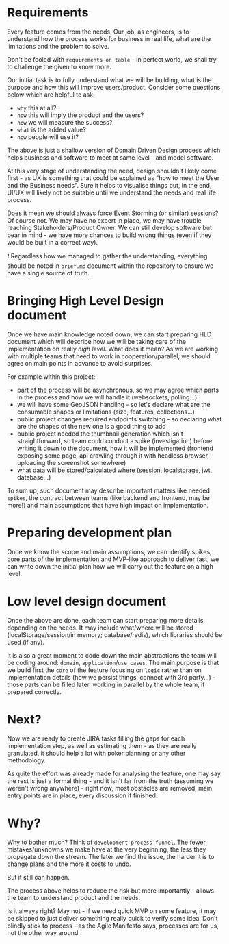 # Requirements

Every feature comes from the needs. Our job, as engineers, is to understand 
how the process works for business in real life, what are the limitations 
and the problem to solve.

Don't be fooled with `requirements on table` - in perfect world, we shall 
try to challenge the given to know more.

Our initial task is to fully understand what we will be building, what is
the purpose and how this will improve users/product. Consider some questions 
below which are helpful to ask:

* `why` this at all?
* `how` this will imply the product and the users?
* `how` we will measure the success?
* `what` is the added value?
* `how` people will use it?

The above is just a shallow version of Domain Driven Design process which 
helps business and software to meet at same level - and model software.

At this very stage of understanding the need, design shouldn't likely come 
first - as UX is something that could be explained as "how to meet the User 
and the Business needs". Sure it helps to visualise things but, in the end, 
UI/UX will likely not be suitable until we understand the needs and real 
life process.

Does it mean we should always force Event Storming (or similar) sessions? Of 
course not. We may have no expert in place, we may have trouble reaching 
Stakeholders/Product Owner. We can still develop software but bear in mind - 
we have more chances to build wrong things (even if they would be built in a 
correct way).

❗ Regardless how we managed to gather the understanding, everything should be 
noted in `brief.md` document within the repository to ensure we have a 
single source of truth.

# Bringing High Level Design document

Once we have main knowledge noted down, we can start preparing HLD document 
which will describe how we will be taking care of the implementation on 
really *high level*. What does it mean? As we are working with multiple 
teams that need to work in cooperation/parallel, we should agree on main 
points in advance to avoid surprises.

For example within this project:
* part of the process will be asynchronous, so we may agree which parts in 
  the process and how we will handle it (websockets, polling...).
* we will have some GeoJSON handling - so let's declare what are the 
  consumable shapes or limitations (size, features, collections...)
* public project changes required endpoints switching - so declaring what 
  are the shapes of the new one is a good thing to add
* public project needed the thumbnail generation which isn't straightforward, 
  so team could conduct a spike (investigation) before writing it down to 
  the document, how it will be implemented (frontend exposing some page, api 
  crawling through it with headless browser, uploading the screenshot somewhere)
* what data will be stored/calculated where (session, localstorage, jwt, 
  database...)

To sum up, such document may describe important matters like needed `spikes`,
the contract between teams (like backend and frontend, may be more!) and 
main assumptions that have high impact on implementation.

# Preparing development plan

Once we know the scope and main assumptions, we can identify spikes, core 
parts of the implementation and MVP-like approach to deliver fast, we can 
write down the initial plan how we will carry out the feature on a high level.

# Low level design document

Once the above are done, each team can start preparing more details, 
depending on the needs. It may include what/where will be stored 
(localStorage/session/in memory; database/redis), which libraries should be 
used (if any).

It is also a great moment to code down the main abstractions the team will 
be coding around: `domain`, `application`/`use cases`. The main purpose is 
that we build first the `core` of the feature focusing on `logic` rather 
than on implementation details (how we persist things, connect with 3rd 
party...) - those parts can be filled later, working in parallel by the 
whole team, if prepared correctly.

# Next?

Now we are ready to create JIRA tasks filling the gaps for each 
implementation step, as well as estimating them - as they are really 
granulated, it should help a lot with poker planning or any other methodology.

As quite the effort was already made for analysing the  feature, one may say 
the rest is just a formal thing - and it isn't far from the truth (assuming 
we weren't wrong anywhere) - right now, most obstacles are removed, main 
entry points are in place, every discussion if finished.

# Why?

Why to bother much? Think of `development process funnel`. The fewer 
mistakes/unknowns we make have at the very beginning, the less they 
propagate down the stream. The later we find the issue, the harder it is to 
change plans and the more it costs to undo.

But it still can happen. 

The process above helps to reduce the risk but more importantly - allows the 
team to understand product and the needs.

Is it always right? May not - if we need quick MVP on some feature, it may 
be skipped to just deliver something really quick to verify some idea. Don't 
blindly stick to process - as the Agile Manifesto says, processes are for us,
not the other way around.
